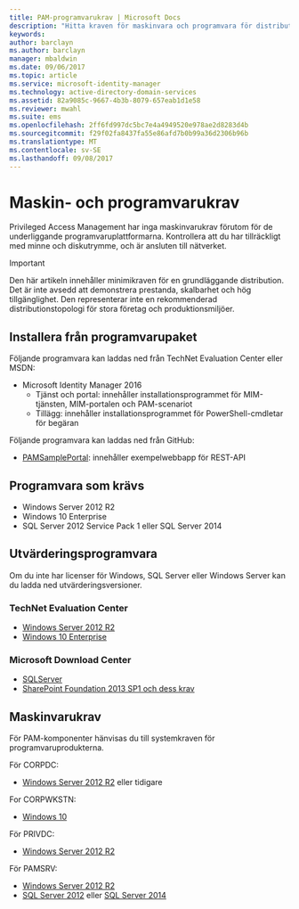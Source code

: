 ```yaml
---
title: PAM-programvarukrav | Microsoft Docs
description: "Hitta kraven för maskinvara och programvara för distribution av Privileged Access Management"
keywords: 
author: barclayn
ms.author: barclayn
manager: mbaldwin
ms.date: 09/06/2017
ms.topic: article
ms.service: microsoft-identity-manager
ms.technology: active-directory-domain-services
ms.assetid: 82a9085c-9667-4b3b-8079-657eab1d1e58
ms.reviewer: mwahl
ms.suite: ems
ms.openlocfilehash: 2ff6fd997dc5bc7e4a4949520e978ae2d8283d4b
ms.sourcegitcommit: f29f02fa8437fa55e86afd7b0b99a36d2306b96b
ms.translationtype: MT
ms.contentlocale: sv-SE
ms.lasthandoff: 09/08/2017
---
```

# <a name="hardware-and-software-requirements"></a>Maskin- och programvarukrav

Privileged Access Management har inga maskinvarukrav förutom för de underliggande programvaruplattformarna. Kontrollera att du har tillräckligt med minne och diskutrymme, och är ansluten till nätverket.

>[!IMPORTANT]
Den här artikeln innehåller minimikraven för en grundläggande distribution. Det är inte avsedd att demonstrera prestanda, skalbarhet och hög tillgänglighet. Den representerar inte en rekommenderad distributionstopologi för stora företag och produktionsmiljöer.

## <a name="installing-from-software-packages"></a>Installera från programvarupaket

Följande programvara kan laddas ned från TechNet Evaluation Center eller MSDN:

- Microsoft Identity Manager 2016
  - Tjänst och portal: innehåller installationsprogrammet för MIM-tjänsten, MIM-portalen och PAM-scenariot
  - Tillägg: innehåller installationsprogrammet för PowerShell-cmdletar för begäran

Följande programvara kan laddas ned från GitHub:

- [PAMSamplePortal](https://github.com/Azure/identity-management-samples): innehåller exempelwebbapp för REST-API

## <a name="required-software"></a>Programvara som krävs

- Windows Server 2012 R2
- Windows 10 Enterprise
- SQL Server 2012 Service Pack 1 eller SQL Server 2014

## <a name="evaluation-software"></a>Utvärderingsprogramvara

Om du inte har licenser för Windows, SQL Server eller Windows Server kan du ladda ned utvärderingsversioner.

### <a name="technet-evaluation-center"></a>TechNet Evaluation Center

- [Windows Server 2012 R2](https://www.microsoft.com/evalcenter/evaluate-windows-server-2012-r2)
- [Windows 10 Enterprise](https://www.microsoft.com/evalcenter/evaluate-windows-10-enterprise)

### <a name="microsoft-download-center"></a>Microsoft Download Center

- [SQLServer](https://www.microsoft.com/download/details.aspx?id=29066)  
- [SharePoint Foundation 2013 SP1 och dess krav](https://www.microsoft.com/download/details.aspx?id=42039)

## <a name="hardware-requirements"></a>Maskinvarukrav

För PAM-komponenter hänvisas du till systemkraven för programvaruprodukterna.

För CORPDC:

- [Windows Server 2012 R2](https://technet.microsoft.com/library/dn303418.aspx) eller tidigare

For CORPWKSTN:

- [Windows 10](https://technet.microsoft.com/windows/dn798752.aspx)

För PRIVDC:

- [Windows Server 2012 R2](https://technet.microsoft.com/library/dn303418.aspx)

För PAMSRV:

- [Windows Server 2012 R2](https://technet.microsoft.com/library/dn303418.aspx)
- [SQL Server 2012](https://msdn.microsoft.com/library/ms143506(sql.110).aspx) eller [SQL Server 2014](https://msdn.microsoft.com/en-us/library/ms143506(v=sql.120).aspx)

